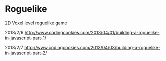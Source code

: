 # Roguelike
2D Voxel level roguelike game

2018/2/6
http://www.codingcookies.com/2013/04/01/building-a-roguelike-in-javascript-part-1/

2018/2/7
http://www.codingcookies.com/2013/04/03/building-a-roguelike-in-javascript-part-2/